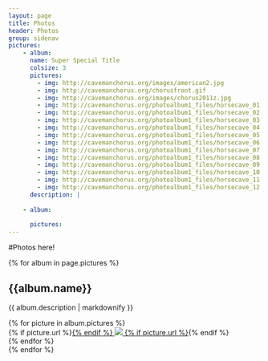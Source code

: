 ```yaml
---
layout: page
title: Photos
header: Photos
group: sidenav
pictures:
    - album:
      name: Super Special Title
      colsize: 3
      pictures:
        - img: http://cavemanchorus.org/images/american2.jpg
        - img: http://cavemanchorus.org/chorusfront.gif
        - img: http://cavemanchorus.org/images/chorus2011z.jpg
        - img: http://cavemanchorus.org/photoalbum1_files/horsecave_01.JPG
        - img: http://cavemanchorus.org/photoalbum1_files/horsecave_02.JPG
        - img: http://cavemanchorus.org/photoalbum1_files/horsecave_03.JPG
        - img: http://cavemanchorus.org/photoalbum1_files/horsecave_04.JPG
        - img: http://cavemanchorus.org/photoalbum1_files/horsecave_05.JPG
        - img: http://cavemanchorus.org/photoalbum1_files/horsecave_06.JPG
        - img: http://cavemanchorus.org/photoalbum1_files/horsecave_07.JPG
        - img: http://cavemanchorus.org/photoalbum1_files/horsecave_08.JPG
        - img: http://cavemanchorus.org/photoalbum1_files/horsecave_09.JPG
        - img: http://cavemanchorus.org/photoalbum1_files/horsecave_10.JPG
        - img: http://cavemanchorus.org/photoalbum1_files/horsecave_11.JPG
        - img: http://cavemanchorus.org/photoalbum1_files/horsecave_12.JPG
      description: |
        
    - album:
      
      pictures:
---
```

#Photos here!


{% for album in page.pictures %}
## {{album.name}}
{{ album.description | markdownify }}
<div class="row">
  {% for picture in album.pictures %}
    <div class="span{{album.colsize}}">
      {% if picture.url %}<a href="{{picture.url}}">{% endif %}
      <img src="{{picture.img}}" />
      {% if picture.url %}</a>{% endif %}
    </div>
  {% endfor %}
</div>
{% endfor %}